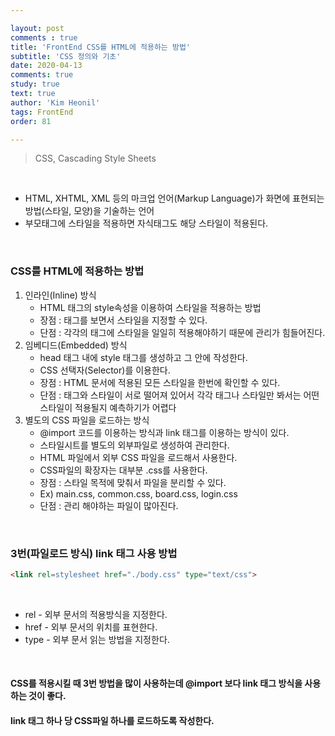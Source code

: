 ```yaml
---

layout: post
comments : true
title: 'FrontEnd CSS를 HTML에 적용하는 방법'
subtitle: 'CSS 정의와 기초'
date: 2020-04-13
comments: true
study: true
text: true
author: 'Kim Heonil'
tags: FrontEnd
order: 81

---
```


> CSS, Cascading Style Sheets

<br>

- HTML, XHTML, XML 등의 마크업 언어(Markup Language)가 화면에 표현되는 방법(스타일, 모양)을 기술하는 언어
- 부모태그에 스타일을 적용하면 자식태그도 해당 스타일이 적용된다.

<br>

### CSS를 HTML에 적용하는 방법

1. 인라인(Inline) 방식
   - HTML 태그의 style속성을 이용하여 스타일을 적용하는 방법
   - 장점 : 태그를 보면서 스타일을 지정할 수 있다.
   - 단점 : 각각의 태그에 스타일을 일일히 적용해야하기 때문에 관리가 힘들어진다.
2. 임베디드(Embedded) 방식
   - head 태그 내에 style 태그를 생성하고 그 안에 작성한다.
   - CSS 선택자(Selector)를 이용한다.
   - 장점 : HTML 문서에 적용된 모든 스타일을 한번에 확인할 수 있다.
   - 단점 : 태그와 스타일이 서로 떨어져 있어서 각각 태그나 스타일만 봐서는 어떤 스타일이 적용될지 예측하기가 어렵다
3. 별도의 CSS 파일을 로드하는 방식
   - @import 코드를 이용하는 방식과 link 태그를 이용하는 방식이 있다.
   - 스타일시트를 별도의 외부파일로 생성하여 관리한다.
   - HTML 파일에서 외부 CSS 파일을 로드해서 사용한다.
   - CSS파일의 확장자는 대부분 .css를 사용한다.
   - 장점 : 스타일 목적에 맞춰서 파일을 분리할 수 있다.
   - Ex) main.css, common.css, board.css, login.css
   - 단점 : 관리 해야하는 파일이 많아진다.

<br>

### 3번(파일로드 방식) link 태그 사용 방법

``` html
<link rel=stylesheet href="./body.css" type="text/css">
```

<br>

- rel - 외부 문서의 적용방식을 지정한다.
- href - 외부 문서의 위치를 표현한다.
- type - 외부 문서 읽는 방법을 지정한다.

<br>

#### CSS를 적용시킬 때 3번 방법을 많이 사용하는데 @import 보다 link 태그 방식을 사용하는 것이 좋다.

#### link 태그 하나 당 CSS파일 하나를 로드하도록 작성한다.


<br><br>